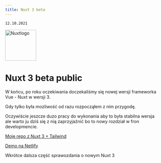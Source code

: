 ```yaml
---
title: Nuxt 3 beta
---
```


    12.10.2021

    
<img class="animate-pulse" src="/Nuxt-js.png" alt="Nuxtlogo" style="height: 100px; width:100px;"/>


 

# Nuxt 3 beta public

W końcu, po roku oczekiwania doczekaliśmy się nowej wersji frameworka Vue - Nuxt w wersji 3.

Gdy tylko była mozliwość od razu rozpocząłem z nim przygodę. 

Oczywiście jeszcze duzo pracy do wykonania aby to była stabilna wersja ale warto ju dziś się z nią zaprzyjaźnić bo to nowy rozdział w fron developmencie.

[Moje repo z Nuxt 3 + Tailwind](https://github.com/andrzejrumak/50pdev)

[Demo na Netlify](https://condescending-snyder-943f7c.netlify.app/)

Wkrótce dalsza część sprawozdania o nowym Nuxt 3




 